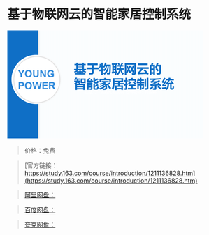 # 基于物联网云的智能家居控制系统

![img](../../../assets/study163/free/e0207913d61e4856a9c6747e6a37df31.png)

> 价格：免费

> [官方链接：https://study.163.com/course/introduction/1211136828.htm](https://study.163.com/course/introduction/1211136828.htm)

> [阿里网盘：]()

> [百度网盘：]()

> [夸克网盘：]()
